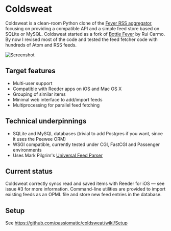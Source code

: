 # Coldsweat

Coldsweat is a clean-room Python clone of the [Fever RSS aggregator][f], focusing on providing a compatible API and a simple feed store based on SQLite or MySQL. Coldsweat started as a fork of [Bottle Fever][b] by Rui Carmo. By now I revised most of the code and tested the feed fetcher code with hundreds of Atom and RSS feeds. 

![Screenshot](http://lab.passiomatic.com/coldsweat/images/coldsweat-screenshot.jpg)

## Target features

* Multi-user support
* Compatible with Reeder apps on iOS and Mac OS X
* Grouping of similar items
* Minimal web interface to add/import feeds
* Multiprocessing for parallel feed fetching

## Technical underpinnings

* SQLite and MySQL databases (trivial to add Postgres if you want, since it uses the Peewee ORM)
* WSGI compatible, currently tested under CGI, FastCGI and Passenger environments
* Uses Mark Pilgrim's [Universal Feed Parser][fp]

## Current status

Coldsweat correctly syncs read and saved items with Reeder for iOS — see issue #3 for more information. Command-line utilities are provided to import existing feeds as an OPML file and store new feed entries in the database.

## Setup

See <https://github.com/passiomatic/coldsweat/wiki/Setup>



[fp]: https://pypi.python.org/pypi/feedparser/
[f]: http://www.feedafever.com/
[s]: https://github.com/passiomatic/coldsweat
[b]: https://github.com/rcarmo/bottle-fever